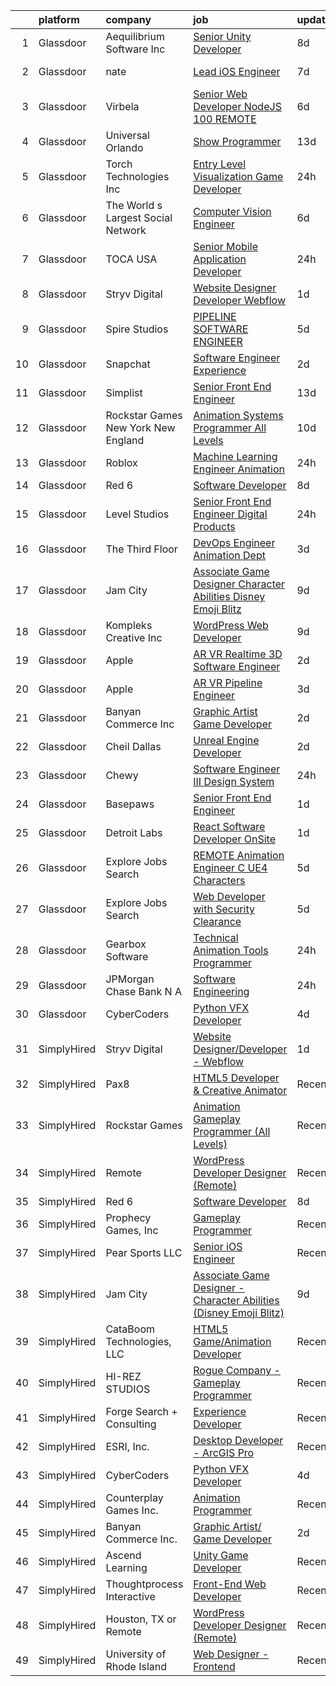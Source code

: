 

|    | platform    | company                               | job                                                                                                                                                                                                                                                                                                                                                                                                                                                                                                                                                                                                                                                                                                                                                                                                                                                                                                                                                                                                                                                                                                                                                                                                                                                                                                                                             | update_time   | location          |
|---:|:------------|:--------------------------------------|:------------------------------------------------------------------------------------------------------------------------------------------------------------------------------------------------------------------------------------------------------------------------------------------------------------------------------------------------------------------------------------------------------------------------------------------------------------------------------------------------------------------------------------------------------------------------------------------------------------------------------------------------------------------------------------------------------------------------------------------------------------------------------------------------------------------------------------------------------------------------------------------------------------------------------------------------------------------------------------------------------------------------------------------------------------------------------------------------------------------------------------------------------------------------------------------------------------------------------------------------------------------------------------------------------------------------------------------------|:--------------|:------------------|
|  1 | Glassdoor   | Aequilibrium Software Inc             | [Senior Unity Developer](https://www.glassdoor.com/partner/jobListing.htm?pos=109&ao=1136043&s=58&guid=00000181b3631017b871c062d69264bc&src=GD_JOB_AD&t=SR&vt=w&ea=1&cs=1_e1313eba&cb=1656572023078&jobListingId=1007955702190&jrtk=3-0-1g6pm641tihln801-1g6pm642dih5g800-6a1731a0c97aa529-)                                                                                                                                                                                                                                                                                                                                                                                                                                                                                                                                                                                                                                                                                                                                                                                                                                                                                                                                                                                                                                                    | 8d            | Remote            |
|  2 | Glassdoor   | nate                                  | [Lead iOS Engineer](https://www.glassdoor.com/partner/jobListing.htm?pos=115&ao=1136043&s=58&guid=00000181b3631017b871c062d69264bc&src=GD_JOB_AD&t=SR&vt=w&cs=1_cfcbf5ac&cb=1656572023079&jobListingId=1007956975997&jrtk=3-0-1g6pm641tihln801-1g6pm642dih5g800-06526f89c955daa9-)                                                                                                                                                                                                                                                                                                                                                                                                                                                                                                                                                                                                                                                                                                                                                                                                                                                                                                                                                                                                                                                              | 7d            | New York, NY      |
|  3 | Glassdoor   | Virbela                               | [Senior Web Developer   NodeJS  100  REMOTE ](https://www.glassdoor.com/partner/jobListing.htm?pos=124&ao=1136043&s=58&guid=00000181b3631017b871c062d69264bc&src=GD_JOB_AD&t=SR&vt=w&cs=1_96d864f8&cb=1656572023082&jobListingId=1007959576278&jrtk=3-0-1g6pm641tihln801-1g6pm642dih5g800-e0a7dd07c48b0da5-)                                                                                                                                                                                                                                                                                                                                                                                                                                                                                                                                                                                                                                                                                                                                                                                                                                                                                                                                                                                                                                    | 6d            | Houston, TX       |
|  4 | Glassdoor   | Universal Orlando                     | [Show Programmer](https://www.glassdoor.com/partner/jobListing.htm?pos=112&ao=1136043&s=58&guid=00000181b3631017b871c062d69264bc&src=GD_JOB_AD&t=SR&vt=w&cs=1_8dee5afe&cb=1656572023078&jobListingId=1007945787954&jrtk=3-0-1g6pm641tihln801-1g6pm642dih5g800-023952f04ab6a153-)                                                                                                                                                                                                                                                                                                                                                                                                                                                                                                                                                                                                                                                                                                                                                                                                                                                                                                                                                                                                                                                                | 13d           | Orlando, FL       |
|  5 | Glassdoor   | Torch Technologies  Inc               | [Entry Level Visualization   Game Developer](https://www.glassdoor.com/partner/jobListing.htm?pos=119&ao=1136043&s=58&guid=00000181b3631017b871c062d69264bc&src=GD_JOB_AD&t=SR&vt=w&cs=1_d0105638&cb=1656572023081&jobListingId=1007970248398&jrtk=3-0-1g6pm641tihln801-1g6pm642dih5g800-aae69cad530528e2-)                                                                                                                                                                                                                                                                                                                                                                                                                                                                                                                                                                                                                                                                                                                                                                                                                                                                                                                                                                                                                                     | 24h           | Huntsville, AL    |
|  6 | Glassdoor   | The World s Largest Social Network    | [Computer Vision Engineer](https://www.glassdoor.com/partner/jobListing.htm?pos=104&ao=1110586&s=58&guid=00000181b3631017b871c062d69264bc&src=GD_JOB_AD&t=SR&vt=w&ea=1&cs=1_2206dce2&cb=1656572023077&jobListingId=1007959309484&cpc=18C9CE28155C17C5&jrtk=3-0-1g6pm641tihln801-1g6pm642dih5g800-f91bf296f22be02d--6NYlbfkN0DSgjPPcnEdvoK3uuxfISLALE6pB1FR7YSHOr_tSg5_QCn410VK5Ds4bQGcKtrI549F5xEzFGkUcaD9K33LG2vp5YybYRRlQkZ1P4u8dkaX10rPQLGq1oevwC_S4MHkFeola64Xb_Mw8PwpL38EWmczW9zJSmTW0_0rq6if8tQYmyO58_fmAzScc_LWaIkUaCCwi-t9hP5d3zf8zjHlZ6kpsWYaBEwlxBJL4MQFR5NN1lhaMJtKBolfC208f4-Ps9Ta9X5t1xk-sijpj87cebGq56GrET4yckK6XPzizM3NPzMpD4QxalfCglLs9GqzDPs5HDGCU3nJ3L0YgWQW5uDjAyRRSWQv7yadtY4bVbfkYZqhk75Jq2p6HtK0MfVeQA_S65KG15jF33PBaQhGRlm8xHS4Tj1K6-Edub2FAIe06RCBGFGhMHFur_N9wmWQostthMFGnORZdo7xxnNPyWDYPBQrXLRj6EsqHaP6s4dlgCdaw0Dxlm-OPGI6FJXm4RCUBgzp8p80aeuTekxFGsilNPLX3tIq9MXLrk_B2WpcJU1Ik63Eg7o7MCQxNTLE0faZDQ9GDKr8QXVO5V2KMZZ7)                                                                                                                                                                                                                                                                                                                                                                                             | 6d            | Los Angeles, CA   |
|  7 | Glassdoor   | TOCA USA                              | [Senior Mobile Application Developer](https://www.glassdoor.com/partner/jobListing.htm?pos=117&ao=1136043&s=58&guid=00000181b3631017b871c062d69264bc&src=GD_JOB_AD&t=SR&vt=w&ea=1&cs=1_4ced3a9f&cb=1656572023081&jobListingId=1007972151034&jrtk=3-0-1g6pm641tihln801-1g6pm642dih5g800-c1ec3f5402388a59-)                                                                                                                                                                                                                                                                                                                                                                                                                                                                                                                                                                                                                                                                                                                                                                                                                                                                                                                                                                                                                                       | 24h           | Costa Mesa, CA    |
|  8 | Glassdoor   | Stryv Digital                         | [Website Designer Developer   Webflow](https://www.glassdoor.com/partner/jobListing.htm?pos=108&ao=1136043&s=58&guid=00000181b3631017b871c062d69264bc&src=GD_JOB_AD&t=SR&vt=w&ea=1&cs=1_c0c05a2e&cb=1656572023078&jobListingId=1007968659251&jrtk=3-0-1g6pm641tihln801-1g6pm642dih5g800-53f1fa78ca3b1901-)                                                                                                                                                                                                                                                                                                                                                                                                                                                                                                                                                                                                                                                                                                                                                                                                                                                                                                                                                                                                                                      | 1d            | Remote            |
|  9 | Glassdoor   | Spire Studios                         | [PIPELINE SOFTWARE ENGINEER](https://www.glassdoor.com/partner/jobListing.htm?pos=128&ao=1136043&s=58&guid=00000181b3631017b871c062d69264bc&src=GD_JOB_AD&t=SR&vt=w&cs=1_34075d3b&cb=1656572023082&jobListingId=1007961224167&jrtk=3-0-1g6pm641tihln801-1g6pm642dih5g800-6ff220b5f417c725-)                                                                                                                                                                                                                                                                                                                                                                                                                                                                                                                                                                                                                                                                                                                                                                                                                                                                                                                                                                                                                                                     | 5d            | Los Angeles, CA   |
| 10 | Glassdoor   | Snapchat                              | [Software Engineer  Experience](https://www.glassdoor.com/partner/jobListing.htm?pos=120&ao=1136043&s=58&guid=00000181b3631017b871c062d69264bc&src=GD_JOB_AD&t=SR&vt=w&cs=1_4b6a3754&cb=1656572023081&jobListingId=1007966580172&jrtk=3-0-1g6pm641tihln801-1g6pm642dih5g800-72948517541393cd-)                                                                                                                                                                                                                                                                                                                                                                                                                                                                                                                                                                                                                                                                                                                                                                                                                                                                                                                                                                                                                                                  | 2d            | Los Angeles, CA   |
| 11 | Glassdoor   | Simplist                              | [Senior Front End Engineer](https://www.glassdoor.com/partner/jobListing.htm?pos=129&ao=1136043&s=58&guid=00000181b3631017b871c062d69264bc&src=GD_JOB_AD&t=SR&vt=w&ea=1&cs=1_32cae437&cb=1656572023084&jobListingId=1007945571517&jrtk=3-0-1g6pm641tihln801-1g6pm642dih5g800-75bb4710fd1ef481-)                                                                                                                                                                                                                                                                                                                                                                                                                                                                                                                                                                                                                                                                                                                                                                                                                                                                                                                                                                                                                                                 | 13d           | New York, NY      |
| 12 | Glassdoor   | Rockstar Games New York   New England | [Animation Systems Programmer  All Levels ](https://www.glassdoor.com/partner/jobListing.htm?pos=110&ao=1136043&s=58&guid=00000181b3631017b871c062d69264bc&src=GD_JOB_AD&t=SR&vt=w&cs=1_cfb8b3ef&cb=1656572023079&jobListingId=1007950075293&jrtk=3-0-1g6pm641tihln801-1g6pm642dih5g800-c95ba7cadc853e58-)                                                                                                                                                                                                                                                                                                                                                                                                                                                                                                                                                                                                                                                                                                                                                                                                                                                                                                                                                                                                                                      | 10d           | Manhattan         |
| 13 | Glassdoor   | Roblox                                | [Machine Learning Engineer  Animation](https://www.glassdoor.com/partner/jobListing.htm?pos=123&ao=1136043&s=58&guid=00000181b3631017b871c062d69264bc&src=GD_JOB_AD&t=SR&vt=w&cs=1_0619d8bc&cb=1656572023082&jobListingId=1007971404195&jrtk=3-0-1g6pm641tihln801-1g6pm642dih5g800-2c45786d963eb6f7-)                                                                                                                                                                                                                                                                                                                                                                                                                                                                                                                                                                                                                                                                                                                                                                                                                                                                                                                                                                                                                                           | 24h           | San Mateo, CA     |
| 14 | Glassdoor   | Red 6                                 | [Software Developer](https://www.glassdoor.com/partner/jobListing.htm?pos=102&ao=1110586&s=58&guid=00000181b3631017b871c062d69264bc&src=GD_JOB_AD&t=SR&vt=w&ea=1&cs=1_9c2c2a19&cb=1656572023077&jobListingId=1007954506966&cpc=BBD63848FB84346C&jrtk=3-0-1g6pm641tihln801-1g6pm642dih5g800-5c4ab0b83e9db3fd--6NYlbfkN0BKgzQyzTF1Q9mOsR1amaS-juVGLjHt5Cdom-gEF9y-xS0Vel0hhr33OUoAFojkZTzCCxyAhIwoQ3SKk3r6crmKD9iTbnHnckuIkOAw5our6bD3BudqyrmfNQD5cy0RhvJxJo-ysTYFanxeGh09IpdfdRulBhDWqkk0Jq2ImeYR9SWRM0iCMeUKtOM3fPJzZTpgacqHhtxSp00h74u3kd1GE2jgcqRf1736JKLcHNF49VRK0y_NA474adNFoDHtpelY4rdaPOi9EsTbOaD8GbpOLYfbAYra55yTQxcH0jeYgZvs5CCESIT6iys_VPyKrGGnvyFvUYcfajayRmZW_luv3IRVSBbHCKCKMozF-u8L_sNCwWMpwybpQMBfS50zXKpqzw5jcKuaboCarWbuHvpLpaZky5-WLDVlWtz9ZSgkPjs-4_boa4OYqEoC7hX9QWe0U9Kvh1H1cggoMZpUO9hLoWXu-5SGsVpT4MOiFU4_fc9YAMFudNvhsJYPymztP_w%3D)                                                                                                                                                                                                                                                                                                                                                                                                                                                                                     | 8d            | Orlando, FL       |
| 15 | Glassdoor   | Level Studios                         | [Senior Front End Engineer  Digital Products](https://www.glassdoor.com/partner/jobListing.htm?pos=111&ao=1136043&s=58&guid=00000181b3631017b871c062d69264bc&src=GD_JOB_AD&t=SR&vt=w&cs=1_3b8c31e6&cb=1656572023078&jobListingId=1007972114188&jrtk=3-0-1g6pm641tihln801-1g6pm642dih5g800-83de48150b53185e-)                                                                                                                                                                                                                                                                                                                                                                                                                                                                                                                                                                                                                                                                                                                                                                                                                                                                                                                                                                                                                                    | 24h           | Chicago, IL       |
| 16 | Glassdoor   | The Third Floor                       | [DevOps Engineer  Animation Dept  ](https://www.glassdoor.com/partner/jobListing.htm?pos=121&ao=1136043&s=58&guid=00000181b3631017b871c062d69264bc&src=GD_JOB_AD&t=SR&vt=w&cs=1_a2036a56&cb=1656572023081&jobListingId=1007965006849&jrtk=3-0-1g6pm641tihln801-1g6pm642dih5g800-d5594e4239a66f2d-)                                                                                                                                                                                                                                                                                                                                                                                                                                                                                                                                                                                                                                                                                                                                                                                                                                                                                                                                                                                                                                              | 3d            | Los Angeles, CA   |
| 17 | Glassdoor   | Jam City                              | [Associate Game Designer   Character Abilities  Disney Emoji Blitz ](https://www.glassdoor.com/partner/jobListing.htm?pos=122&ao=1136043&s=58&guid=00000181b3631017b871c062d69264bc&src=GD_JOB_AD&t=SR&vt=w&ea=1&cs=1_a5fad71a&cb=1656572023081&jobListingId=1007952602160&jrtk=3-0-1g6pm641tihln801-1g6pm642dih5g800-9823afbd29164a58-)                                                                                                                                                                                                                                                                                                                                                                                                                                                                                                                                                                                                                                                                                                                                                                                                                                                                                                                                                                                                        | 9d            | Burbank, CA       |
| 18 | Glassdoor   | Kompleks Creative  Inc                | [WordPress Web Developer](https://www.glassdoor.com/partner/jobListing.htm?pos=103&ao=1110586&s=58&guid=00000181b3631017b871c062d69264bc&src=GD_JOB_AD&t=SR&vt=w&ea=1&cs=1_e2506ef9&cb=1656572023077&jobListingId=1007951949433&cpc=BAEB662971763A76&jrtk=3-0-1g6pm641tihln801-1g6pm642dih5g800-cef96cb07a6042ad--6NYlbfkN0A953Z9EfJZc5Z9y7Wb0NkuJO-5BBnqXCJSieP3bN3oTyWSkGfeYf5lmPyfU-514IfpBeZHRISIo9xWzo8xvUYx1nm89SlsLSKyfGTYseTcN4e7tm4WcDq35SmVIvxfVjZabQ3yfUl_J9e6O4pb2UEyNc-rsBk0ocIFuGB0ugd_edtk3p3vnbqNuhPYH9wQMaT1N-g95YGigJYv79afvAxIhkXtS9EjWAewf8tjKPM2AUcaXZWFQ1i-PMTFMfKWYss5UmnphpWu6KuA9hzabohuf0NMoEbF4VlQ-XkGwom1AhAeb378h-TAuO1rg5-rCXOXhkt8j3GPCcwynouG3BCroiRj1eYWMdzM5TH0aiyDlI1XQ2yPvxINbrdKHhUU2yh-cOTiH9K1D52OM2EmSQrXuPd6-P0Upg63SIaJwBms32s4FS1DhRjiBDMEOnrO_2KG4aSM8wrr3bGJYVTeEf0Yy04g777kzSrQpZQX9WszWTyakri-67RltZS-7g3j-zQ%3D)                                                                                                                                                                                                                                                                                                                                                                                                                                                                                | 9d            | Durham, NC        |
| 19 | Glassdoor   | Apple                                 | [AR VR Realtime 3D Software Engineer](https://www.glassdoor.com/partner/jobListing.htm?pos=130&ao=1136043&s=58&guid=00000181b3631017b871c062d69264bc&src=GD_JOB_AD&t=SR&vt=w&cs=1_c9328c88&cb=1656572023084&jobListingId=1007967731672&jrtk=3-0-1g6pm641tihln801-1g6pm642dih5g800-87c994c2882cd835-)                                                                                                                                                                                                                                                                                                                                                                                                                                                                                                                                                                                                                                                                                                                                                                                                                                                                                                                                                                                                                                            | 2d            | Boulder, CO       |
| 20 | Glassdoor   | Apple                                 | [AR VR Pipeline Engineer](https://www.glassdoor.com/partner/jobListing.htm?pos=105&ao=1110586&s=58&guid=00000181b3631017b871c062d69264bc&src=GD_JOB_AD&t=SR&vt=w&cs=1_1583df7c&cb=1656572023077&jobListingId=1007965233200&cpc=9908D8D4413DBB8A&jrtk=3-0-1g6pm641tihln801-1g6pm642dih5g800-83db76e9692ecf2f--6NYlbfkN0BvKrLyj5gPmtZO9T8euul8TCxuuKNOtzRJOomxnwSEodTz2Bc-sPZl1dBMH13w-jMnq0xDYSC5af-H5xk2q8lNPyc9LlrOwJnEK6qxG3DMPMkUhDU_mJqa_0fdsa00MUsP4DfMtlNeX2HNL33y2QEgeiu0N8lzJBQm0B43uzQmy9c6BxSibgPz34FN_Ku4bpzTx3ERBsKu_Hk7QsNOevmzsalF4IXgoXvV0iSLI0JG2lr3y4hbzqbh3o5UVIuObmqgY83dba86Q9B95pMRVqtR7E1TWH3BBfxYFUF7LXlfaEFatrgwUk7lR79dpIchrUEvNYtCx2R6aVA-20XHcRjf0rtPgRjidVn1DdV8NTmFDipYv_KBKipkfr8r3xBW5Xw4IVm9T5b3uEacdRSxX_10xyuzICPW0cLqmmTIrgj0OjIwDaR3R0Vo1UmpNdaUkaxj50GtklUDkT4Fw0XSrPRrJSidu3oWTbqTRR8Ex5XImp_8ocxXY4SGND2Fn-8TTGdjqop4JBPjwLLqWDSvE9z8bVweukM4DMP5MaLAaVLioGrxjlBk1s9CnFY2D46qqFjngACnOCp-d9nNv15jQ3VMHyNQpIc9zs_wDiYp-gBkBDo-mkvIFArV07zgbCbSfCLig1teD-82jeAT4088QhhndWgqtsg0yWL_0G8h11Opzx5DCEmUi-gU5p8Hr5TnMQsVLrujoh6RrpZEChHVT3TB7pW_icLT6fdl7JBfXaL45RSVR-ApT7w8cEBFH4_CZw-aM_c3V0avHJQz51RbgdCCtIaB4GRpxIPm_asJlWgPHmx4iadRaAM4F8IewVBks44vFlUDwySX6sePRyXUWR5GLhb0JlGALuX2PdWz9U4t19PBqkcoYwq3Nz-Hdj9fRxyptD20Bv9afXFPNlgeOrwyuSOJmul3VaAyzUMmmaLfRXKa0e9QZNAI0HP-kUUX6Ro%3D)                     | 3d            | Seattle, WA       |
| 21 | Glassdoor   | Banyan Commerce Inc                   | [Graphic Artist  Game Developer](https://www.glassdoor.com/partner/jobListing.htm?pos=101&ao=1110586&s=58&guid=00000181b3631017b871c062d69264bc&src=GD_JOB_AD&t=SR&vt=w&ea=1&cs=1_783cb0a1&cb=1656572023077&jobListingId=1007966212509&cpc=2C031D2D3FF29DE7&jrtk=3-0-1g6pm641tihln801-1g6pm642dih5g800-197112c6e9a1d03a--6NYlbfkN0AJ9YajiwAf1_6xm8q8dI6Igxc08os5d78_r09uaRSAcwDDgENtzZlxIlgk5fZjk8b79_cvS0WPZXWA0PDif8QNjHVJWJ1bgmPXMRZRJN5Fx6aA07oco2YrbnfK_Y3t74HhDjPSMiooXeCJjtqQHEKI3sRU6U3ANILjFi8teRAqs0OBy6B1j9HqNJYR5DHVCQ-uHfx0mea8AUEqETZKhNsbub2nlcrb15M2Nj5q0xfdaHCzud7RDHw_m5CtIYs4xuR6ZpMEc1s-CkimxThRL3TPYQN4ZbUkuEjSnW8fQpnVLQg21Gg2Hlzy9NAyRh0oFn30yG-TBHauv5v2_EBgPt9OeO50gO2z6LhNxOWV6H0SIdgL9UMYBPcU3LsvAPAg1WUSbGoNuPh8O26UZei7s05rgmt0G-xyZnYm5g6PjbmhXPnA4Vev0LtyjWnT2YqapQSCVamSoSGROz1by8zBUmLZ6Mt4ghK2KOtKW1zNWw75LShUCK0aDjJpEP2wKWkXhocTVdVTAtfvvw%3D%3D)                                                                                                                                                                                                                                                                                                                                                                                                                                                           | 2d            | Pompano Beach, FL |
| 22 | Glassdoor   | Cheil Dallas                          | [Unreal Engine Developer](https://www.glassdoor.com/partner/jobListing.htm?pos=126&ao=1136043&s=58&guid=00000181b3631017b871c062d69264bc&src=GD_JOB_AD&t=SR&vt=w&ea=1&cs=1_5af6194b&cb=1656572023082&jobListingId=1007967314074&jrtk=3-0-1g6pm641tihln801-1g6pm642dih5g800-4031e959ae6bbf24-)                                                                                                                                                                                                                                                                                                                                                                                                                                                                                                                                                                                                                                                                                                                                                                                                                                                                                                                                                                                                                                                   | 2d            | Plano, TX         |
| 23 | Glassdoor   | Chewy                                 | [Software Engineer III  Design System](https://www.glassdoor.com/partner/jobListing.htm?pos=118&ao=1136043&s=58&guid=00000181b3631017b871c062d69264bc&src=GD_JOB_AD&t=SR&vt=w&cs=1_e93f8508&cb=1656572023081&jobListingId=1007971263328&jrtk=3-0-1g6pm641tihln801-1g6pm642dih5g800-34b48727fc125ce9-)                                                                                                                                                                                                                                                                                                                                                                                                                                                                                                                                                                                                                                                                                                                                                                                                                                                                                                                                                                                                                                           | 24h           | Dania Beach, FL   |
| 24 | Glassdoor   | Basepaws                              | [Senior Front End Engineer](https://www.glassdoor.com/partner/jobListing.htm?pos=125&ao=1136043&s=58&guid=00000181b3631017b871c062d69264bc&src=GD_JOB_AD&t=SR&vt=w&cs=1_21c6fc6d&cb=1656572023082&jobListingId=1007969173012&jrtk=3-0-1g6pm641tihln801-1g6pm642dih5g800-ea886fd0ff051bb9-)                                                                                                                                                                                                                                                                                                                                                                                                                                                                                                                                                                                                                                                                                                                                                                                                                                                                                                                                                                                                                                                      | 1d            | Remote            |
| 25 | Glassdoor   | Detroit Labs                          | [React Software Developer   OnSite](https://www.glassdoor.com/partner/jobListing.htm?pos=107&ao=1136043&s=58&guid=00000181b3631017b871c062d69264bc&src=GD_JOB_AD&t=SR&vt=w&cs=1_9d1900cf&cb=1656572023078&jobListingId=1007969229379&jrtk=3-0-1g6pm641tihln801-1g6pm642dih5g800-8b2b00736501c15a-)                                                                                                                                                                                                                                                                                                                                                                                                                                                                                                                                                                                                                                                                                                                                                                                                                                                                                                                                                                                                                                              | 1d            | Remote            |
| 26 | Glassdoor   | Explore Jobs Search                   | [REMOTE   Animation Engineer   C    UE4  Characters](https://www.glassdoor.com/partner/jobListing.htm?pos=116&ao=1136043&s=58&guid=00000181b3631017b871c062d69264bc&src=GD_JOB_AD&t=SR&vt=w&cs=1_09a365e2&cb=1656572023079&jobListingId=1007961449654&jrtk=3-0-1g6pm641tihln801-1g6pm642dih5g800-78c61812c99a2118-)                                                                                                                                                                                                                                                                                                                                                                                                                                                                                                                                                                                                                                                                                                                                                                                                                                                                                                                                                                                                                             | 5d            | Boston, MA        |
| 27 | Glassdoor   | Explore Jobs Search                   | [Web Developer with Security Clearance](https://www.glassdoor.com/partner/jobListing.htm?pos=113&ao=1136043&s=58&guid=00000181b3631017b871c062d69264bc&src=GD_JOB_AD&t=SR&vt=w&cs=1_877b2889&cb=1656572023078&jobListingId=1007961450913&jrtk=3-0-1g6pm641tihln801-1g6pm642dih5g800-7bc8de646e8c788e-)                                                                                                                                                                                                                                                                                                                                                                                                                                                                                                                                                                                                                                                                                                                                                                                                                                                                                                                                                                                                                                          | 5d            | Albuquerque, NM   |
| 28 | Glassdoor   | Gearbox Software                      | [Technical Animation Tools Programmer](https://www.glassdoor.com/partner/jobListing.htm?pos=127&ao=1136043&s=58&guid=00000181b3631017b871c062d69264bc&src=GD_JOB_AD&t=SR&vt=w&ea=1&cs=1_96c536bc&cb=1656572023082&jobListingId=1007970248259&jrtk=3-0-1g6pm641tihln801-1g6pm642dih5g800-132d0b86da67f1fe-)                                                                                                                                                                                                                                                                                                                                                                                                                                                                                                                                                                                                                                                                                                                                                                                                                                                                                                                                                                                                                                      | 24h           | Frisco, TX        |
| 29 | Glassdoor   | JPMorgan Chase Bank  N A              | [Software Engineering](https://www.glassdoor.com/partner/jobListing.htm?pos=114&ao=1136043&s=58&guid=00000181b3631017b871c062d69264bc&src=GD_JOB_AD&t=SR&vt=w&cs=1_29056c0a&cb=1656572023078&jobListingId=1007970014541&jrtk=3-0-1g6pm641tihln801-1g6pm642dih5g800-377a3630f41f2c6f-)                                                                                                                                                                                                                                                                                                                                                                                                                                                                                                                                                                                                                                                                                                                                                                                                                                                                                                                                                                                                                                                           | 24h           | Columbus, OH      |
| 30 | Glassdoor   | CyberCoders                           | [Python VFX Developer](https://www.glassdoor.com/partner/jobListing.htm?pos=106&ao=1110586&s=58&guid=00000181b3631017b871c062d69264bc&src=GD_JOB_AD&t=SR&vt=w&ea=1&cs=1_d2821880&cb=1656572023078&jobListingId=1007963160000&cpc=9908D8D4413DBB8A&jrtk=3-0-1g6pm641tihln801-1g6pm642dih5g800-efa476d8dd3161f2--6NYlbfkN0CpFJQzrgRR8WqXWK1qKKEqALWJw739KlKqr2H-MSI4eoBlI4EFrmor2FYZMP3muM1_mkYUeYjcFAlrz_AT1h_8AjruAN3m6h7Im0J_T9QftYDgnytoslW96zo9F5yyoU0EFaUi8445XoknZVhgiL6HAmuGFW-hJYcB4Da_DiX_A7e7SQulCW7SMtzizCUN3Em6WQTy3DKyf6LVXNpNcwSTkB8XXl4Dg4Hs3mnIhMHpwN7ACOQi-WQX117Uf32L7JZs05jIqpKKRYi4XWT2ldBmvM9GZ5OxTPruxmV9Y5sSRdgavcTf0mgnIMJlee9WCKFdIj2mWY3TRB7PK7JMG2QDEtyMPd3cszyWOyEMH8EmbF2eV-oShJRxQM6WftYHh_DgJCUQKwQAhyQFGcBT3LEMcApvGlKAHTUA4kqE_AQHMNmihC1CBk4XWPyxaryc5NSexbDYDQWfUHIy0j9vea5Sli-WL_rtg3_lk4UcYg2YLczTki4M2jG4hI1a-JJBvxn7n4w3ZqNkK3x2zCN0o_o-fvM1TrAmgUh8Av8K47UB10Jljp_uIc83FVKku7wXX2Ovo1GcdXSQFeZmsIEDXggWj2mUI0UIYrX33ZYlyZks87ufD2Zku8Hdt1AundmQlaWZi_eAq3yLG4Nh-Xo5ll_Soxad8y1Bnzn08G2tot8-YwMnth9KLgamQNXSS3C8XLiGO5ZTonmVXTAo-QJB6tQfHvKiQF5gujvoWJyafzDkQuLCT9kXHBCVNC2eajKCY7_V2VAbxfPq-Lfut5uWVwG9VFq-2BWJ2rBCicpzRfaOWm2liocxu1HSqEjxHeh9WOk-4GDN9MPd5FVmAHG72NGTwk97gkLcj68MJPIkworw69orHIEgUgqbwHYYxN8VdSBIjgER47OzdpZfrFtDzuPgXHs2zHKAJf5fPoYQygaAjV-VPO57mIcAEf8EplN0yx4V7x96v2HbMIaEgwagFv_N) | 4d            | Burbank, CA       |
| 31 | SimplyHired | Stryv Digital                         | [Website Designer/Developer - Webflow](https://www.simplyhired.com/job/KDeG-7BjXfmlkSmCBThaF0NA9PBOvk0qRcFvJJz_JmBHpFokxw0vsg?q=animation+developer)                                                                                                                                                                                                                                                                                                                                                                                                                                                                                                                                                                                                                                                                                                                                                                                                                                                                                                                                                                                                                                                                                                                                                                                            | 1d            | Remote            |
| 32 | SimplyHired | Pax8                                  | [HTML5 Developer & Creative Animator](https://www.simplyhired.com/job/DcI9boA9QAGhvEhJ0nrKDcXbjJdV-Xc9RNA8XU8-WgXmrk0-CIjjnA?q=animation+developer)                                                                                                                                                                                                                                                                                                                                                                                                                                                                                                                                                                                                                                                                                                                                                                                                                                                                                                                                                                                                                                                                                                                                                                                             | Recently      | Denver, CO        |
| 33 | SimplyHired | Rockstar Games                        | [Animation Gameplay Programmer (All Levels)](https://www.simplyhired.com/job/1pSEzXWP6p8ML9piAakVgJAIWzA9LrjPxi3CLE-MLJDKJMG2jk5IcQ?q=animation+developer)                                                                                                                                                                                                                                                                                                                                                                                                                                                                                                                                                                                                                                                                                                                                                                                                                                                                                                                                                                                                                                                                                                                                                                                      | Recently      | Carlsbad, CA      |
| 34 | SimplyHired | Remote                                | [WordPress Developer Designer (Remote)](https://www.simplyhired.com/job/vCmXXL4JGKGV5eNVuHA7oB8PSm-NsHdC9WQISU8OzQ6fl4_GaHZp9A?q=animation+developer)                                                                                                                                                                                                                                                                                                                                                                                                                                                                                                                                                                                                                                                                                                                                                                                                                                                                                                                                                                                                                                                                                                                                                                                           | Recently      | United States     |
| 35 | SimplyHired | Red 6                                 | [Software Developer](https://www.simplyhired.com/job/qPPHcBx3rNtd56IR_9uAfBeqB8e5_IDa0gyE6jkC60g9MknUOhQxwQ?q=animation+developer)                                                                                                                                                                                                                                                                                                                                                                                                                                                                                                                                                                                                                                                                                                                                                                                                                                                                                                                                                                                                                                                                                                                                                                                                              | 8d            | Orlando, FL       |
| 36 | SimplyHired | Prophecy Games, Inc                   | [Gameplay Programmer](https://www.simplyhired.com/job/h3wUc9X_Z8b0Ki14jhmQPrC6-Z6F0zpN31akjwQSclpj6kHATp-uDQ?q=animation+developer)                                                                                                                                                                                                                                                                                                                                                                                                                                                                                                                                                                                                                                                                                                                                                                                                                                                                                                                                                                                                                                                                                                                                                                                                             | Recently      | Alpharetta, GA    |
| 37 | SimplyHired | Pear Sports LLC                       | [Senior iOS Engineer](https://www.simplyhired.com/job/J0efvfspMuqclcdSbfDD0o3ixN8l4qnzM-v79WaS3VsscHd5-qtjRw?q=animation+developer)                                                                                                                                                                                                                                                                                                                                                                                                                                                                                                                                                                                                                                                                                                                                                                                                                                                                                                                                                                                                                                                                                                                                                                                                             | Recently      | United States     |
| 38 | SimplyHired | Jam City                              | [Associate Game Designer - Character Abilities (Disney Emoji Blitz)](https://www.simplyhired.com/job/2o_W10WcC3hrsK6JEr-9vzgSbF-hX_Bl2zY_O39I3IRNjb4XBrKHtA?q=animation+developer)                                                                                                                                                                                                                                                                                                                                                                                                                                                                                                                                                                                                                                                                                                                                                                                                                                                                                                                                                                                                                                                                                                                                                              | 9d            | Burbank, CA       |
| 39 | SimplyHired | CataBoom Technologies, LLC            | [HTML5 Game/Animation Developer](https://www.simplyhired.com/job/rcD9kqRruTFu3sLPN7RcYmKqhwYda35Xkfl4DXnDIh1VgwPtoMUoDw?q=animation+developer)                                                                                                                                                                                                                                                                                                                                                                                                                                                                                                                                                                                                                                                                                                                                                                                                                                                                                                                                                                                                                                                                                                                                                                                                  | Recently      | Richardson, TX    |
| 40 | SimplyHired | HI-REZ STUDIOS                        | [Rogue Company - Gameplay Programmer](https://www.simplyhired.com/job/LsNry-p6gnu1TIEZmUo6I8aV0PTXE3Z5_Z4722fobj5x-RZGMaivJA?q=animation+developer)                                                                                                                                                                                                                                                                                                                                                                                                                                                                                                                                                                                                                                                                                                                                                                                                                                                                                                                                                                                                                                                                                                                                                                                             | Recently      | Remote            |
| 41 | SimplyHired | Forge Search + Consulting             | [Experience Developer](https://www.simplyhired.com/job/XfHIAaeYeIJ8MKICGac1VFvru01EBL1rV61Lb17N-sJyW3mMvDy9Ug?q=animation+developer)                                                                                                                                                                                                                                                                                                                                                                                                                                                                                                                                                                                                                                                                                                                                                                                                                                                                                                                                                                                                                                                                                                                                                                                                            | Recently      | United States     |
| 42 | SimplyHired | ESRI, Inc.                            | [Desktop Developer - ArcGIS Pro](https://www.simplyhired.com/job/Pn0jlgPOSBBY-nMbXrtFeV4yvqyMnKMGCwWZz4L1Vtp9irTKUDf2Rg?q=animation+developer)                                                                                                                                                                                                                                                                                                                                                                                                                                                                                                                                                                                                                                                                                                                                                                                                                                                                                                                                                                                                                                                                                                                                                                                                  | Recently      | Remote            |
| 43 | SimplyHired | CyberCoders                           | [Python VFX Developer](https://www.simplyhired.com/job/hTwbs1YHi5hAB7bDVVxKL4uKYdS884lMJwmFf_0MzUpNtUxtNYjKSw?q=animation+developer)                                                                                                                                                                                                                                                                                                                                                                                                                                                                                                                                                                                                                                                                                                                                                                                                                                                                                                                                                                                                                                                                                                                                                                                                            | 4d            | Burbank, CA       |
| 44 | SimplyHired | Counterplay Games Inc.                | [Animation Programmer](https://www.simplyhired.com/job/ja01lGWLinKLuR563KA6A4U8WQhuf1FHnXZkvmF_Ju9Z07Y3VkVtsQ?q=animation+developer)                                                                                                                                                                                                                                                                                                                                                                                                                                                                                                                                                                                                                                                                                                                                                                                                                                                                                                                                                                                                                                                                                                                                                                                                            | Recently      | Remote            |
| 45 | SimplyHired | Banyan Commerce Inc.                  | [Graphic Artist/ Game Developer](https://www.simplyhired.com/job/VwjyPnwKl6eTP3NKXkqNf1K3VwLfAnQn-BHuTEdmR_MxUbpQm1wp4A?q=animation+developer)                                                                                                                                                                                                                                                                                                                                                                                                                                                                                                                                                                                                                                                                                                                                                                                                                                                                                                                                                                                                                                                                                                                                                                                                  | 2d            | Pompano Beach, FL |
| 46 | SimplyHired | Ascend Learning                       | [Unity Game Developer](https://www.simplyhired.com/job/UJibuiY8z8SmCJ184Pj_LwEiKvRX2fBJeru3WbSLeP7-7lMaYVv4PQ?q=animation+developer)                                                                                                                                                                                                                                                                                                                                                                                                                                                                                                                                                                                                                                                                                                                                                                                                                                                                                                                                                                                                                                                                                                                                                                                                            | Recently      | Leawood, KS       |
| 47 | SimplyHired | Thoughtprocess Interactive            | [Front-End Web Developer](https://www.simplyhired.com/job/lb0LrEmJuu-febCtCDvKUu2SKeX2KrxDZ5wUbtHaxXSmTUy-rb90nQ?q=animation+developer)                                                                                                                                                                                                                                                                                                                                                                                                                                                                                                                                                                                                                                                                                                                                                                                                                                                                                                                                                                                                                                                                                                                                                                                                         | Recently      | St. Louis, MO     |
| 48 | SimplyHired | Houston, TX or Remote                 | [WordPress Developer Designer (Remote)](https://www.simplyhired.com/job/h5NIRqnG6nzwtBLlFlrT64773r4CAOGZWfW6vATD8Z8CzAc7NchDIg?q=animation+developer)                                                                                                                                                                                                                                                                                                                                                                                                                                                                                                                                                                                                                                                                                                                                                                                                                                                                                                                                                                                                                                                                                                                                                                                           | Recently      | The Woodlands, TX |
| 49 | SimplyHired | University of Rhode Island            | [Web Designer - Frontend](https://www.simplyhired.com/job/UeXYsDgTZ8Ll_HStcMwcjEqZsDuZwjVyKJgvrGDW_2dzXTECvAkxxg?q=animation+developer)                                                                                                                                                                                                                                                                                                                                                                                                                                                                                                                                                                                                                                                                                                                                                                                                                                                                                                                                                                                                                                                                                                                                                                                                         | Recently      | Kingston, RI      |